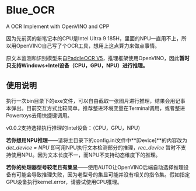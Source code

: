 # Blue_OCR

A OCR Implement with OpenVINO and CPP

因为先前买的新笔记本的CPU是Intel Ultra 9 185H，里面的NPU一直用不上，所以用OpenVINO自己写了个OCR工具，想用上这点算力来做点事情。

原文本监测和识别模型来自[PaddleOCR V5](https://paddlepaddle.github.io/PaddleX/latest/pipeline_usage/tutorials/ocr_pipelines/OCR.html#1-ocr)，推理框架使用OpenVINO，因此**暂时只支持Windows+Intel设备（CPU，GPU，NPU）进行推理。**



## 使用说明

执行一次bin目录下的exe文件，可以自由截取一张图片进行推理，结果会用记事本弹出。目前交互方式比较简单，推荐整进环境变量在Terminal调用，或者整进Powertoys去用快捷键调用。

v0.0.2支持选择执行推理的Intel设备：（CPU，GPU，NPU）

**若你想用NPU推理**——请将主目录下的config.ini文件中**[Device]**的内容改为 *det_device = NPU* 即可用NPU执行文本检测部分的推理，*rec_device* 暂时不支持使用NPU。因为文本长度不一，而NPU不支持动态维度下的推理。

**若你的处理器型号较老且有集显**——使用AUTO让OpenVINO后端自动选择推理设备有可能会导致推理失败，因为老型号的集显可能并没有相关的指令集。假如指定GPU设备执行kernel.error，请尝试使用CPU推理。
